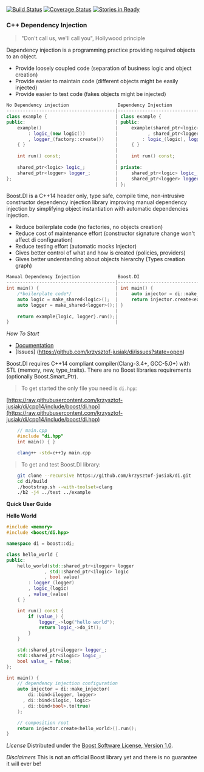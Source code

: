 [![Build Status](https://travis-ci.org/krzysztof-jusiak/di.svg?branch=cpp14)](https://travis-ci.org/krzysztof-jusiak/di)
[![Coverage Status](https://coveralls.io/repos/krzysztof-jusiak/di/badge.png?branch=cpp14)](https://coveralls.io/r/krzysztof-jusiak/di?branch=cpp14)
[![Stories in Ready](https://badge.waffle.io/krzysztof-jusiak/di.svg?label=ready&title=Ready)](http://waffle.io/krzysztof-jusiak/di)

### C++ Dependency Injection
> "Don't call us, we'll call you", Hollywood principle

Dependency injection is a programming practice providing required objects to an object.

* Provide loosely coupled code (separation of business logic and object creation)
* Provide easier to maintain code (different objects might be easily injected)
* Provide easier to test code (fakes objects might be injected)

```cpp
No Dependency injection                  Dependency Injection
----------------------------------------|--------------------------------------------
class example {                         | class example {
public:                                 | public:
    example()                           |     example(shared_ptr<logic> logic
        : logic_(new logic())           |           , shared_ptr<logger> logger)
        , logger_(factory::create())    |         : logic_(logic), logger_(logger)
    { }                                 |     { }
                                        |
    int run() const;                    |     int run() const;
                                        |
    shared_ptr<logic> logic_;           | private:
    shared_ptr<logger> logger_;         |     shared_ptr<logic> logic_;
};                                      |     shared_ptr<logger> logger_;
                                        | };
```

Boost.DI is a C++14 header only, type safe, compile time, non-intrusive constructor dependency injection
library improving manual dependency injection by simplifying object instantiation with automatic
dependencies injection.

* Reduce boilerplate code (no factories, no objects creation)
* Reduce cost of maintenance effort (constructor signature change won't affect di configuration)
* Reduce testing effort (automatic mocks Injector)
* Gives better control of what and how is created (policies, providers)
* Gives better understanding about objects hierarchy (Types creation graph)

```cpp
Manual Dependency Injection              Boost.DI
----------------------------------------|--------------------------------------------
int main() {                            | int main() {
    /*boilerplate code*/                |     auto injector = di::make_injector();
    auto logic = make_shared<logic>();  |     return injector.create<example>().run()
    auto logger = make_shared<logger>();| }
                                        |
    return example{logic, logger}.run();|
}                                       |
```

*How To Start*

* [Documentation](http://krzysztof-jusiak.github.io/di/cpp14/boost/libs/di/doc/html)
* [Issues] (https://github.com/krzysztof-jusiak/di/issues?state=open)

Boost.DI requires C++14 compliant compiler(Clang-3.4+, GCC-5.0+) with STL (memory, new, type\_traits).
There are no Boost libraries requirements (optionally Boost.Smart\_Ptr).

> To get started the only file you need is `di.hpp`:

[https://raw.githubusercontent.com/krzysztof-jusiak/di/cpp14/include/boost/di.hpp](https://raw.githubusercontent.com/krzysztof-jusiak/di/cpp14/include/boost/di.hpp)

```cpp
    // main.cpp
    #include "di.hpp"
    int main() { }
```

```sh
    clang++ -std=c++1y main.cpp
```

> To get and test Boost.DI library:

```sh
    git clone --recursive https://github.com/krzysztof-jusiak/di.git
    cd di/build
    ./bootstrap.sh --with-toolset=clang
    ./b2 -j4 ../test ../example
```

**Quick User Guide**

**Hello World**

```cpp
#include <memory>
#include <boost/di.hpp>

namespace di = boost::di;

class hello_world {
public:
    hello_world(std::shared_ptr<ilogger> logger
              , std::shared_ptr<ilogic> logic
              , bool value)
        : logger_(logger)
        , logic_(logic)
        , value_(value)
    { }

    int run() const {
        if (value_) {
            logger_->log("hello world");
            return logic_->do_it();
        }
    }

    std::shared_ptr<ilogger> logger_;
    std::shared_ptr<ilogic> logic_;
    bool value_ = false;
};

int main() {
    // dependency injection configuration
    auto injector = di::make_injector(
        di::bind<ilogger, logger>
      , di::bind<ilogic, logic>
      , di::bind<bool>.to(true)
    );

    // composition root
    return injector.create<hello_world>().run();
}
```

*License*
Distributed under the [Boost Software License, Version 1.0](http://www.boost.org/LICENSE_1_0.txt).

*Disclaimers*
This is not an official Boost library yet and there is no guarantee it will ever be!

